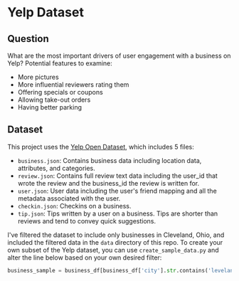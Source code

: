 # Yelp Dataset

## Question

What are the most important drivers of user engagement with a business on Yelp? Potential features to examine:

* More pictures
* More influential reviewers rating them
* Offering specials or coupons
* Allowing take-out orders
* Having better parking

## Dataset

This project uses the [Yelp Open Dataset](https://www.yelp.com/dataset), which includes 5 files:

* `business.json`: Contains business data including location data, attributes, and categories.
* `review.json`: Contains full review text data including the user_id that wrote the review and the business_id the review is written for.
* `user.json`: User data including the user's friend mapping and all the metadata associated with the user.
* `checkin.json`: Checkins on a business.
* `tip.json`: Tips written by a user on a business. Tips are shorter than reviews and tend to convey quick suggestions.

I've filtered the dataset to include only businesses in Cleveland, Ohio, and included the filtered data in the `data` directory of this repo. To create your own subset of the Yelp dataset, you can use `create_sample_data.py` and alter the line below based on your own desired filter:

```python
business_sample = business_df[business_df['city'].str.contains('leveland')]
```
